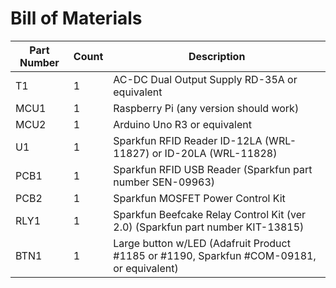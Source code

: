 
# Bill of Materials

| Part Number | Count | Description |
| --- | --- | --- |
| T1 | 1 | AC-DC Dual Output Supply RD-35A or equivalent |
| MCU1 | 1  | Raspberry Pi (any version should work) |
| MCU2 | 1 | Arduino Uno R3 or equivalent |
| U1 | 1 | Sparkfun RFID Reader ID-12LA (WRL-11827) or ID-20LA (WRL-11828) |
| PCB1 | 1 | Sparkfun RFID USB Reader (Sparkfun part number SEN-09963) |
| PCB2 | 1 | Sparkfun MOSFET Power Control Kit |
| RLY1 | 1 | Sparkfun Beefcake Relay Control Kit (ver 2.0) (Sparkfun part number KIT-13815) |
| BTN1 | 1 | Large button w/LED (Adafruit Product #1185 or #1190, Sparkfun #COM-09181, or equivalent) |
